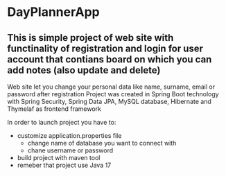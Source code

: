 # DayPlannerApp

## This is simple project of web site with functinality of registration and login for user account that contians board on which you can add notes (also update and delete)

Web site let you change your personal data like name, surname, email or password after registration
Project was created in Spring Boot technology with Spring Security, Spring Data JPA, MySQL database, Hibernate and Thymelaf as frontend framework

In order to launch project you have to:

* customize application.properties file
  - change name of database you want to connect with
  - chane username or password
* build project with maven tool
* remeber that project use Java 17
